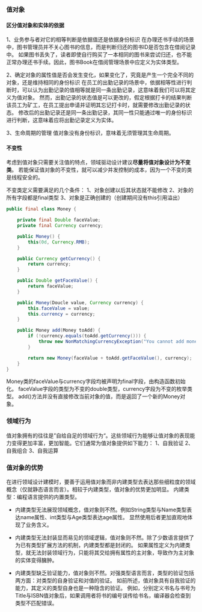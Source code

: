 ### 值对象

#### 区分值对象和实体的依据

1、业务参与者对它的相等判断是依据值还是依据身份标识
在办理还书手续的场景中，图书管理员并不关心图书的信息，而是判断归还的图书ID是否包含在借阅记录中。
如果图书丢失了，读者即使自行购买了一本相同的图书来尝试归还，也不能正常办理还书手续。因此，图书Book在借阅管理场景中应定义为实体类型。

2、确定对象的属性值是否会发生变化，如果变化了，究竟是产生一个完全不同的对象，还是维持相同的身份标识
在员工的出勤记录的场景中，依据相等性进行判断时，可以认为出勤记录的值相等就是同一条出勤记录，这意味着我们可以将其定义为值对象。
然而，出勤记录的状态值是可以更改的，假定根据打卡的结果判断该员工为矿工，在员工提出申请并证明其忘记打卡时，就需要修改出勤记录的状态。
修改后的出勤记录还是同一条出勤记录，其同一性只能通过唯一的身份标识进行判断，这意味着应将出勤记录定义为实体。

3、生命周期的管理
值对象没有身份标识，意味着无须管理其生命周期。

#### 不变性
考虑到值对象只需要关注值的特点，领域驱动设计建议**尽量将值对象设计为不变类**。
若能保证值对象的不变性，就可以减少并发控制的成本，因为一个不变的类是线程安全的。

不变类定义需要满足的几个条件：
1、对象创建以后其状态就不能修改
2、对象的所有字段都是final类型
3、对象是正确创建的（创建期间没有this引用溢出）

```java
public final class Money {

    private final Double faceValue;
    private final Currency currency;

    public Money() {
        this(0d, Currency.RMB);
    }

    public Currency getCurrency() {
        return currency;
    }

    public Double getFaceValue() {
        return faceValue;
    }

    public Money(Doucle value, Currency currency) {
        this.faceValue = value;
        this.currency = currency;
    }

    public Money add(Money toAdd) {
        if (!currency.equals(toAdd.getCurrency())) {
            throw new NonMatchingCurrencyException("You cannot add money with different currencies");
        }

        return new Money(faceValue + toAdd.getFaceValue(), currency);
    }
}
```
Money类的faceValue与currency字段均被声明为final字段，由构造函数初始化。
faceValue字段的类型为不变的double类型，currency字段为不变的枚举类型。
add()方法并没有直接修改当前对象的值，而是返回了一个新的Money对象。

### 领域行为
值对象拥有的往往是”自给自足的领域行为“。这些领域行为能够让值对象的表现能力变得更加丰富，更加智能。它们通常为值对象提供如下能力：
1、自我验证
2、自我组合
3、自我运算

### 值对象的优势
在进行领域设计建模时，要善于运用值对象而非内建类型去表达那些细粒度的领域概念（仅就静态语言而言）。相较于内建类型，值对象的优势更加明显。
内建类型：编程语言提供的内置类型。
- 内建类型无法展现领域概念，值对象则不然。例如String类型与Name类型表达name属性、int类型与Age类型表达age属性。
显然使用后者更加直观地体现了业务含义。

- 内建类型无法封装显而易见的领域逻辑，值对象则不然。除了少数语言提供了为已有类型扩展方法的机制，内建类型都是封闭的。
如果属性定义为内建类型，就无法封装领域行为，只能将其交给拥有属性的主对象，导致作为主对象的实体变得臃肿。

- 内建类型缺乏验证能力，值对象则不然。对强类型语言而言，类型的验证包括两方面：对类型的自身验证和对值的验证。
如前所述，值对象具有自我验证的能力，其定义的类型自身也是一种隐含的验证。
例如，分别定义书名与书号为Title与ISBN值对象后，如果调用者将书的编号误传给书名，编译器会检查到类型不匹配错误。